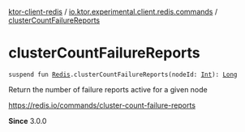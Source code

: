 [ktor-client-redis](../index.md) / [io.ktor.experimental.client.redis.commands](index.md) / [clusterCountFailureReports](./cluster-count-failure-reports.md)

# clusterCountFailureReports

`suspend fun `[`Redis`](../io.ktor.experimental.client.redis/-redis/index.md)`.clusterCountFailureReports(nodeId: `[`Int`](https://kotlinlang.org/api/latest/jvm/stdlib/kotlin/-int/index.html)`): `[`Long`](https://kotlinlang.org/api/latest/jvm/stdlib/kotlin/-long/index.html)

Return the number of failure reports active for a given node

https://redis.io/commands/cluster-count-failure-reports

**Since**
3.0.0

